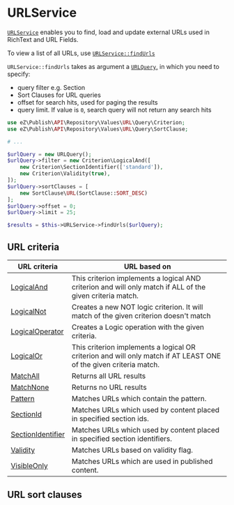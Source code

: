 # URLService

[`URLService`](https://github.com/ezsystems/ezplatform-kernel/blob/v1.0.0/eZ/Publish/API/Repository/URLService.php)
enables you to find, load and update external URLs used in RichText and URL Fields.

To view a list of all URLs, use [`URLService::findUrls`](https://github.com/ezsystems/ezplatform-kernel/blob/v1.0.0/eZ/Publish/API/Repository/URLService.php#L38)

`URLService::findUrls` takes as argument a [`URLQuery`,](https://github.com/ezsystems/ezplatform-kernel/blob/v1.0.0/eZ/Publish/API/Repository/Values/URL/URLQuery.php)
in which you need to specify:

- query filter e.g. Section
- Sort Clauses for URL queries
- offset for search hits, used for paging the results
- query limit. If value is `0`, search query will not return any search hits

```php
use eZ\Publish\API\Repository\Values\URL\Query\Criterion;
use eZ\Publish\API\Repository\Values\URL\Query\SortClause; 

# ...

$urlQuery = new URLQuery();
$urlQuery->filter = new Criterion\LogicalAnd([
    new Criterion\SectionIdentifier(['standard']),
    new Criterion\Validity(true),
]);
$urlQuery->sortClauses = [
    new SortClause\URL(SortClause::SORT_DESC)
];
$urlQuery->offset = 0;
$urlQuery->limit = 25;

$results = $this->URLService->findUrls($urlQuery);
```

## URL criteria

|URL criteria|URL based on|
|------------|------------|
|[LogicalAnd](url_reference/logicaland_criterion.md)|This criterion implements a logical AND criterion and will only match if ALL of the given criteria match.|
|[LogicalNot](url_reference/logicalnot_criterion.md)|Creates a new NOT logic criterion. It will match of the given criterion doesn't match|
|[LogicalOperator](url_reference/logicaloperator_criterion.md)|Creates a Logic operation with the given criteria.|
|[LogicalOr](url_reference/logicalor_criterion.md)|This criterion implements a logical OR criterion and will only match if AT LEAST ONE of the given criteria match.|
|[MatchAll](url_reference/matchall_criterion.md)|Returns all URL results|
|[MatchNone](url_reference/matchnone_criterion.md)|Returns no URL results|
|[Pattern](url_reference/pattern_criterion.md)|Matches URLs which contain the pattern.|
|[SectionId](url_reference/sectionid_criterion.md)|Matches URLs which used by content placed in specified section ids.|
|[SectionIdentifier](url_reference/sectionidentifier_criterion.md)|Matches URLs which used by content placed in specified section identifiers.|
|[Validity](url_reference/validity_criterin.md)|Matches URLs based on validity flag.|
|[VisibleOnly](url_reference/visibleonly_criterion.md)|Matches URLs which are used in published content.|

## URL sort clauses

